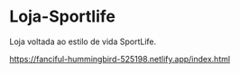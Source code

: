 # Loja-Sportlife
Loja voltada ao estilo de vida SportLife.

https://fanciful-hummingbird-525198.netlify.app/index.html
